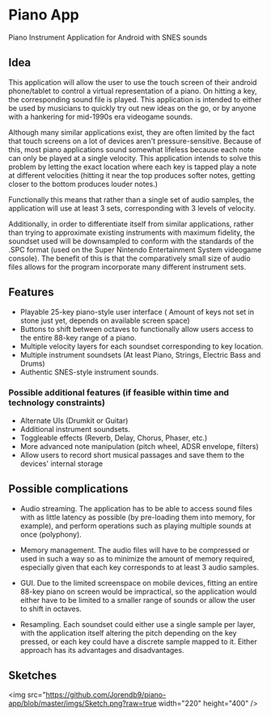 # Piano App
Piano Instrument Application for Android with SNES sounds

## Idea 

This application will allow the user to use the touch screen of their android phone/tablet to control a virtual representation
of a piano. On hitting a key, the corresponding sound file is played. This application is intended to either be used by musicians
to quickly try out new ideas on the go, or by anyone with a hankering for mid-1990s era videogame sounds.

Although many similar applications exist, they are often limited by the fact that touch screens on a lot of devices aren't
pressure-sensitive. Because of this, most piano applications sound somewhat lifeless because each note can only be played at a
single velocity. This application intends to solve this problem by letting the exact location where each key is tapped play a note at different velocities (hitting it near the top produces softer notes, getting closer to the bottom produces louder notes.)

Functionally this means that rather than a single set of audio samples, the application will use at least 3 sets, corresponding with 3 levels of velocity.

Additionally, in order to differentiate itself from similar applications, rather than trying to approximate existing instruments with maximum fidelity, the soundset used will be downsampled to conform with the standards of the .SPC format (used on the Super Nintendo Entertainment System videogame console). The benefit of this is that the comparatively small size of audio files allows for the program incorporate many different instrument sets.

## Features

- Playable 25-key piano-style user interface ( Amount of keys not set in stone just yet, depends on available screen space)
- Buttons to shift between octaves to functionally allow users access to the entire 88-key range of a piano.
- Multiple velocity layers for each soundset corresponding to key location.
- Multiple instrument soundsets (At least Piano, Strings, Electric Bass and Drums)
- Authentic SNES-style instrument sounds.

### Possible additional features (if feasible within time and technology constraints)

- Alternate UIs (Drumkit or Guitar)
- Additional instrument soundsets.
- Toggleable effects (Reverb, Delay, Chorus, Phaser, etc.)
- More advanced note manipulation (pitch wheel, ADSR envelope, filters)
- Allow users to record short musical passages and save them to the devices' internal storage



## Possible complications
- Audio streaming. The application has to be able to access sound files with as little latency as possible (by pre-loading them into memory, for example), and perform operations such as playing multiple sounds at once (polyphony). 

- Memory management. The audio files will have to be compressed or used in such a way so as to minimize the amount of memory required, especially given that each key corresponds to at least 3 audio samples.

- GUI. Due to the limited screenspace on mobile devices, fitting an entire 88-key piano on screen would be impractical, so the application would either have to be limited to a smaller range of sounds or allow the user to shift in octaves.

- Resampling. Each soundset could either use a single sample per layer, with the application itself altering the pitch depending on the key pressed, or each key could have a discrete sample mapped to it. Either approach has its advantages and disadvantages.


## Sketches
<img src="https://github.com/Jorendb9/piano-app/blob/master/imgs/Sketch.png?raw=true width="220" height="400" />
